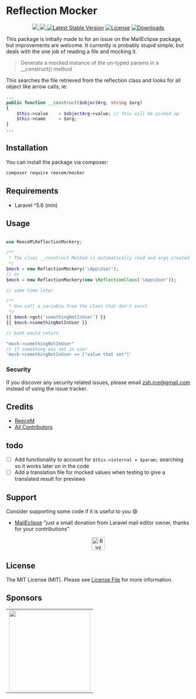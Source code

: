 # Reflection Mocker
<p align="center">
<a href="https://codecov.io/gh/ReeceM/mocker">
  <img src="https://codecov.io/gh/ReeceM/mocker/branch/master/graph/badge.svg" />
</a>
<a href="https://travis-ci.com/ReeceM/mocker">
  <img src="https://travis-ci.com/ReeceM/mocker.svg?branch=master" />
</a>
<a href="https://packagist.org/packages/reecem/mocker"><img src="https://poser.pugx.org/reecem/mocker/v/stable" alt="Latest Stable Version"></a>
<a href="https://packagist.org/packages/reecem/mocker"><img src="https://poser.pugx.org/reecem/mocker/license" alt="License"></a>
<a href="https://packagist.org/packages/reecem/mocker"><img src="https://poser.pugx.org/reecem/mocker/downloads" alt="Downloads"></a>
</p>

This package is initially made to for an issue on the MailEclipse package, but improvements are welcome.
It currently is probably stupid simple, but deals with the one job of reading a file and mocking it.

> Generate a mocked instance of the un-typed params in a __construct() method

This searches the file retrieved from the reflection class and looks for all object like arrow calls;
ie: 

```php
...
public function __construct($objectArg, string $arg) 
{
    $this->value    = $objectArg->value; // this will be picked up
    $this->name     = $arg;
}
...
```

## Installation

You can install the package via composer:

```bash
composer require reecem/mocker
```
## Requirements 

- Laravel ^5.6 (min)

## Usage

```php

use ReeceM\ReflectionMockery;

/**
 * The class __construct Method is automatically read and args created
 */
$mock = new ReflectionMockery('\App\User');
// or
$mock = new ReflectionMockery(new \ReflectionClass('\App\User'));

// some time later

/**
 * Use call a variable from the class that don't exist
 */
{{ $mock->get('somethingNotInUser') }}
{{ $mock->somethingNotInUser }}

// both would return 

"mock->somethingNotInUser"
// if something was set in user
'mock->somethingNotInUser => ["value that set"]'

```

### Security

If you discover any security related issues, please email zsh.rce@gmail.com instead of using the issue tracker.

## Credits

- [ReeceM](https://github.com/ReeceM)
- [All Contributors](../../contributors)

## todo

- [ ] Add functionality to account for `$this->internal = $param;` searching so it works later on in the code
- [ ] Add a translation file for mocked values when testing to give a translated result for previews

## Support
Consider supporting some code if it is useful to you :smile:


- [MailEclipse](https://github.com/Qoraiche/laravel-mail-editor) "just a small donation from Laravel mail editor owner, thanks for your contributions"

<p align="center">
<a href='http://bit.ly/2J4ZPBM' target='_blank'><img height='36' style='border:0px;height:36px;' src='https://az743702.vo.msecnd.net/cdn/kofi4.png?v=2' border='0' alt='Buy Me a Coffee at ko-fi.com' /></a>
</p>


## License

The MIT License (MIT). Please see [License File](LICENSE) for more information.

## Sponsors

<table>
  <tbody>
    <tr>
          <td align="center" valign="middle">
            <a href="https://vueschool.io/?utm_source=Vuejs.org&utm_medium=Banner&utm_campaign=Sponsored%20Banner&utm_content=V1" target="_blank">
              <img width="222px" src="https://user-images.githubusercontent.com/15586492/96636404-2c18dd00-1315-11eb-9520-736dffaaf0a7.png">
            </a>
          </td>
        </tr>
  </tbody>
</table>
